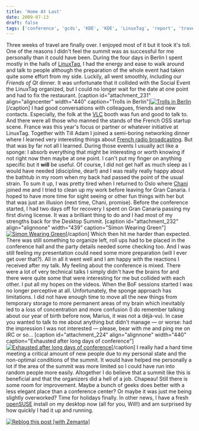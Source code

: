 ```yaml
---
title: 'Home At Last'
date: 2009-07-13
draft: false
tags: ['conference', 'gcds', 'KDE', 'KDE', 'LinuxTag', 'report', 'travel']
---
```


Three weeks of travel are finally over. I enjoyed most of it but it took it's toll. One of the reasons I didn't feel the summit was as successful for me personally than it could have been. During the four days in Berlin I spent mostly in the halls of [LinuxTag](http://linuxtag.org), I had the energy and ease to walk around and talk to people although the preparation of the whole event had taken quite some effort from my side. Luckily, all went smoothly, including our _Friends of Qt_ dinner. It was unfortunate that it collided with the Social Event the LinuxTag organized, but I could no longer wait for the date at one point and had to fix the restaurant. \[caption id="attachment\_231" align="aligncenter" width="440" caption="Trolls in Berlin"\][![Trolls in Berlin](/wp-content/uploads/CIMG0215-440x330.jpg "Trolls in Berlin")](/wp-content/uploads/CIMG0215.JPG)\[/caption\] I had good conversations with colleagues, friends and new contacts. Especially, the folk at the [VLC](http://videolan.org) booth was fun and good to talk to. And there were all those who manned the stands of the French OSS startup scene. France was this year's focus or partner or whatever initiative at LinuxTag. Together with Till Adam I joined a semi-boring networking dinner where I learned very interesting things about [French radio broadcasting](http://vizionr.fr/). But that was by far not all I learned. During those events I usually act like a sponge: I absorb everything that might be interesting or worth knowing if not right now then maybe at one point. I can't put my finger on anything specific but it **will** be useful. Of course, I did not get half as much sleep as I would have needed (discipline, dear!) and I was really really happy about the bathtub in my room when my back had passed the point of the usual strain. To sum it up, I was pretty tired when I returned to Oslo where [Chani](http://chani.wordpress.com/2009/06/30/berlin-and-oslo/) joined me and I tried to clean up my work before leaving for Gran Canaria. I hoped to have more time for sight seeing or other fun things with her but that was just an illusion (next time, Chani, promise). Before the conference started, I had two days off for recovery I spent on Gran Canaria passing my first diving license. It was a brilliant thing to do and I had most of my strengths back for the Desktop Summit. \[caption id="attachment\_232" align="alignnone" width="439" caption="Simon Wearing Green"\][![Simon Wearing Green](/wp-content/uploads/CIMG0255-439x440.jpg "Simon Wearing Green")](/wp-content/uploads/CIMG0255.JPG)\[/caption\] Which then hit me harder than expected. There was still something to organize left, roll ups had to be placed in the conference hall and the party details needed some checking too. And I was still feeling my presentation could need some more preparation (will I ever get over that?). All in all it went well and I am happy with the reactions I received after my talk. My feeling about the conference is mixed. There were a lot of very technical talks I simply didn't have the brains for and there were quite some that were interesting for me but collided with each other. I put all my hopes on the videos. When the BoF sessions started I was no longer perceptive at all. Unfortunately, the sponge approach has limitations. I did not have enough time to move all the new things from temporary storage to more permanent areas of my brain which inevitably led to a loss of concentration and more confusion (I do remember talking about our year of birth before now, Marius, it was not a déjà-vu). In case you wanted to talk to me about anything but didn't manage — or worse: had the impression I was not interested — please, bear with me and ping me on IRC or so... \[caption id="attachment\_224" align="alignnone" width="440" caption="Exhausted after long days of conference"\][![Exhausted after long days of conference](/wp-content/uploads/CIMG0280-440x330.jpg "Exhausted after long days of conference")](/wp-content/uploads/CIMG0280.JPG)\[/caption\] I really had a hard time meeting a critical amount of new people due to my personal state and the non-optimal conditions of the summit. It would have helped me personally a lot if the area of the summit was more limited so I could have run into random people more easily. Altogether I do believe that a summit like this is beneficial and that the organizers did a hell of a job. Chapeau! Still there is some room for improvement. Maybe a bunch of geeks does better with a less elegant place than a conference center? Or maybe it was just me being slightly overworked? Time for holidays finally. In other news, I have a fresh [openSUSE](http://www.opensuse.org/) install on my desktop now (all for you, Will!) and am surprised by how quickly I had it up and running.

[![Reblog this post [with Zemanta]](http://img.zemanta.com/reblog_e.png?x-id=d756e7e9-94b5-4747-8716-223381e93e7f)](http://reblog.zemanta.com/zemified/d756e7e9-94b5-4747-8716-223381e93e7f/ "Reblog this post [with Zemanta]")